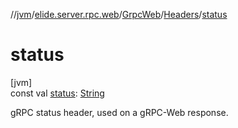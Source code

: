 //[jvm](../../../../index.md)/[elide.server.rpc.web](../../index.md)/[GrpcWeb](../index.md)/[Headers](index.md)/[status](status.md)

# status

[jvm]\
const val [status](status.md): [String](https://kotlinlang.org/api/latest/jvm/stdlib/kotlin/-string/index.html)

gRPC status header, used on a gRPC-Web response.
